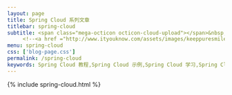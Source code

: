 ```yaml
---
layout: page
title: Spring Cloud 系列文章
titlebar: spring-cloud
subtitle: <span class="mega-octicon octicon-cloud-upload"></span>&nbsp;&nbsp;微服务相关
     <!--<a href ="http://www.ityouknow.com/assets/images/keeppuresmile.jpg">关注公众号：<font color="#00FF00">纯洁的微笑</font>，回复"springcloud"进群交流。</a>-->
menu: spring-cloud
css: ['blog-page.css']
permalink: /spring-cloud
keywords: Spring Cloud 教程,Spring Cloud 示例,Spring Cloud 学习,Spring Cloud 资源,Spring Cloud
---
```

{% include spring-cloud.html %}